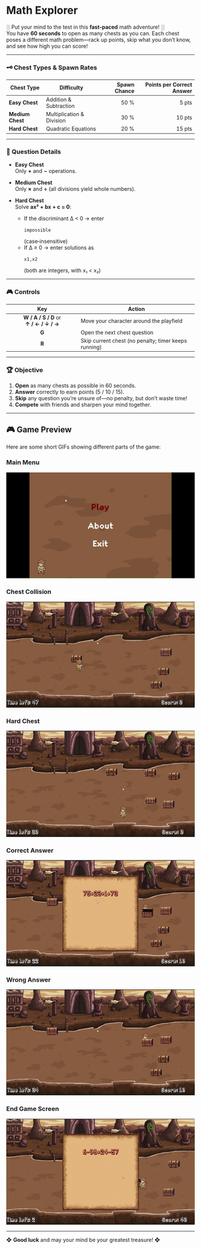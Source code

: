 # Math Explorer

░ Put your mind to the test in this **fast‑paced** math adventure! ░  
You have **60 seconds** to open as many chests as you can. Each chest poses a different math problem—rack up points, skip what you don’t know, and see how high you can score!

---

### 🗝️ Chest Types & Spawn Rates

| Chest Type    | Difficulty                   | Spawn Chance | Points per Correct Answer |
| ------------- | -----------------------------|-------------:|--------------------------:|
| **Easy Chest**   | Addition & Subtraction      | 50 %         | 5 pts                     |
| **Medium Chest** | Multiplication & Division   | 30 %         | 10 pts                    |
| **Hard Chest**   | Quadratic Equations         | 20 %         | 15 pts                    |

---

### 🧮 Question Details

- **Easy Chest**  
  Only **+** and **−** operations.

- **Medium Chest**  
  Only **×** and **÷** (all divisions yield whole numbers).

- **Hard Chest**  
  Solve **ax² + bx + c = 0**:
  - If the discriminant Δ < 0 → enter  
    ```
    impossible
    ```  
    (case‑insensitive)
  - If Δ ≥ 0 → enter solutions as  
    ```
    x1,x2
    ```  
    (both are integers, with x₁ < x₂)

---

### 🎮 Controls

| Key           | Action                                                          |
|:-------------:|-----------------------------------------------------------------|
| **W / A / S / D** or **↑ / ← / ↓ / →** | Move your character around the playfield |
| **G**         | Open the next chest question                                    |
| **R**         | Skip current chest (no penalty; timer keeps running)            |


---

### 🏆 Objective

1. **Open** as many chests as possible in 60 seconds.  
2. **Answer** correctly to earn points (5 / 10 / 15).  
3. **Skip** any question you’re unsure of—no penalty, but don’t waste time!  
4. **Compete** with friends and sharpen your mind together.

---

## 🎮 Game Preview

Here are some short GIFs showing different parts of the game:

### Main Menu
![MainMenu](./Media/gifMenu.gif)



### Chest Collision
![ChestCollision](./Media/gifCollision.gif)

### Hard Chest
![Hard Chest](./Media/gifHardChest.gif)

### Correct Answer
![CorrectAnswer](./Media/gifRightAnswer.gif)

### Wrong Answer
![WrongAnswer](./Media/gifWrongAnswer.gif)

### End Game Screen
![EndGame](./Media/gifEndGame.gif)

---

❖ **Good luck** and may your mind be your greatest treasure! ❖  
